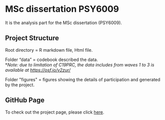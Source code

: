 # MSc dissertation PSY6009
It is the analysis part for the MSc dissertation (PSY6009).


## Project Structure
Root directory = R markdown file, Html file.  

Folder “data” = codebook described the data.   
**Note: due to limitation of C19PRC, the data includes from waves 1 to 3 is available at https://osf.io/v2zur/*  

Folder "figures" = figures showing the details of participation and generated by the project.  


## GitHub Page
To check out the project page, please click [here](https://wxzhao17.github.io/nocebo/).





